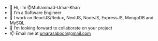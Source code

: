 - 👋 Hi, I’m @Muhammad-Umar-Khan
- 👀 I'm a Software Engineer
- 🌱 I work on ReactJS/Redux, NextJS, NodeJS, ExpressJS, MongoDB and MySQL
- 💞️ I’m looking forward to collaborate on your project
- 📫 Email me at umarasaboor@gmail.com

<!---
Muhammad-Umar-Khan/Muhammad-Umar-Khan is a ✨ special ✨ repository because its `README.md` (this file) appears on your GitHub profile.
You can click the Preview link to take a look at your changes.
--->
